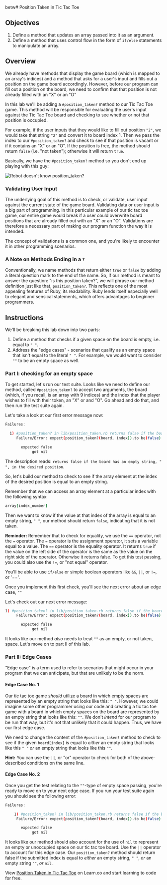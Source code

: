 betw# Position Taken in Tic Tac Toe

## Objectives

1. Define a method that updates an array passed into it as an argument.
2. Define a method that uses control flow in the form of `if/else` statements to manipulate an array.

## Overview

We already have methods that display the game board (which is mapped to an array's indices) and a method that asks for a user's input and fills out a position on the game board accordingly. However, before our program can fill out a position on the board, we need to confirm that that position is not already filled with an "X" or an "O"

In this lab we'll be adding a `#position_taken?` method to our Tic Tac Toe game. This method will be responsible for evaluating the user's input against the Tic Tac Toe board and checking to see whether or not that position is occupied.

For example, if the user inputs that they would like to fill out position `"2"`, we would take that string `"2"` and convert it to board index 1. Then we pass the index to our `#position_taken?` and check to see if that position is vacant or if it contains an "X" or an "O". If the position is free, the method should return `false` (i.e. "not taken"); otherwise it will return `true`.

Basically, we have the `#position_taken?` method so you don't end up playing with this guy:

![Robot doesn't know `position_taken?`](https://curriculum-content.s3.amazonaws.com/web-development/ruby/tic_tac_toe_robot.gif "Nobody wants to play tic-tac-toe with this guy!")

### Validating User Input

The underlying goal of this method is to check, or validate, user input against the current state of the game board. Validating data or user input is a big part of programming. In this particular example of our tic tac toe game, our entire game would break if a user could overwrite board positions that are already filled out with an "X" or an "O". Validations are therefore a necessary part of making our program function the way it is intended.

The concept of validations is a common one, and you're likely to encounter it in other programming scenarios.

### A Note on Methods Ending in a `?`

Conventionally, we name methods that return either `true` or `false` by adding a literal question mark to the end of the name. So, if our method is meant to answer the question: "is this position taken?", we will phrase our method definition just like that, `position_taken?`. This reflects one of the most appealing features of Ruby, its readability. Ruby lends itself especially well to elegant and sensical statements, which offers advantages to beginner programmers.

## Instructions

We'll be breaking this lab down into two parts:

1. Define a method that checks if a given space on the board is empty, i.e. equal to `" "`.
2. Address the "edge cases" - scenarios that qualify as an empty space that isn't equal to the literal `" "`. For example, we would want to consider `""` to be an empty space as well.

### Part I: checking for an empty space

To get started, let's run our test suite. Looks like we need to define our method, called `#position_taken?` to accept two arguments, the board (which, if you recall, is an array with 9 indices) and the index that the player wishes to fill with their token, an "X" or and "O". Go ahead and do that, and then run the test suite again.

Let's take a look at our first error message now:

```bash
Failures:

  1) #position_taken? in lib/position_taken.rb returns false if the board has an empty string " " in the position
     Failure/Error: expect(position_taken?(board, index)).to be(false)

       expected false
            got nil
```

The description reads: `returns false if the board has an empty string, " ", in the desired position`.

So, let's build our method to check to see if the array element at the index of the desired position is equal to an empty string.

Remember that we can access an array element at a particular index with the following syntax:

```ruby
array[index_number]
```

Then we want to know if the value at that index of the array is equal to an empty string, `" "`, our method should return `false`, indicating that it is not taken.

**Reminder:** Remember that to check for equality, we use the `==` operator, not the `=` operator. The `=` operator is the assignment operator, it sets a variable equal to a value. The `==` operator is the equality operator. It returns `true` if the value on the left side of the operator is the same as the value on the right side of the operator. Otherwise it returns false. To get this test passing, you could also use the `!=`, or "not equal" operator.

You'll be able to use `if/else` or simple boolean operators like `&&`, `||`, or `!=`, or '=='.

Once you implement this first check, you'll see the next error about an edge case, `""`

Let's check out our next error message:

```bash
1) #position_taken? in lib/position_taken.rb returns false if the board has an empty string "" in the position
     Failure/Error: expect(position_taken?(board, index)).to be(false)

       expected false
            got nil
```

It looks like our method *also* needs to treat `""` as an empty, or not taken, space. Let's move on to part II of this lab.

### Part II: Edge Cases

"Edge case" is a term used to refer to scenarios that might occur in your program that we can anticipate, but that are unlikely to be the norm.

#### Edge Case No. 1

Our tic tac toe game *should* utilize a board in which empty spaces are represented by an empty string that looks like this: `" "`. However, we could imagine some other programmer using our code and creating a tic tac toe game with a board in which empty spaces on the board are represented by an empty string that looks like this: `""`. We don't *intend* for our program to be run that way, but it's not that unlikely that it could happen. Thus, we have our first edge case.

We need to change the content of the `#position_taken?` method to check to see if the given `board[index]` is equal to *either* an empty string that looks like this `" "` *or* an empty string that looks like this `""`.

**Hint:** You can use the `||`, or "or" operator to check for both of the above-described conditions on the same line.

#### Edge Case No. 2

Once you get the test relating to the `""`-type of empty space passing, you're ready to move on to your next edge case. If you run your test suite again you should see the following error:

```bash
Failures:

    1) #position_taken? in lib/position_taken.rb returns false if the board has nil in the position
     Failure/Error: expect(position_taken?(board, index)).to be(false)

       expected false
            got nil
```

It looks like our method should also account for the use of `nil` to represent an empty or unoccupied space on our tic tac toe board. Use the `||` operator to account for this edge case. Our `position_taken?` method should return false if the submitted index is equal to *either* an empty string, `" "`, *or* an empty string `""`, *or* `nil`.

<p data-visibility='hidden'>View <a href='https://learn.co/lessons/ttt-6-position-taken-rb' title='Position Taken in Tic Tac Toe'>Position Taken in Tic Tac Toe</a> on Learn.co and start learning to code for free.</p>
